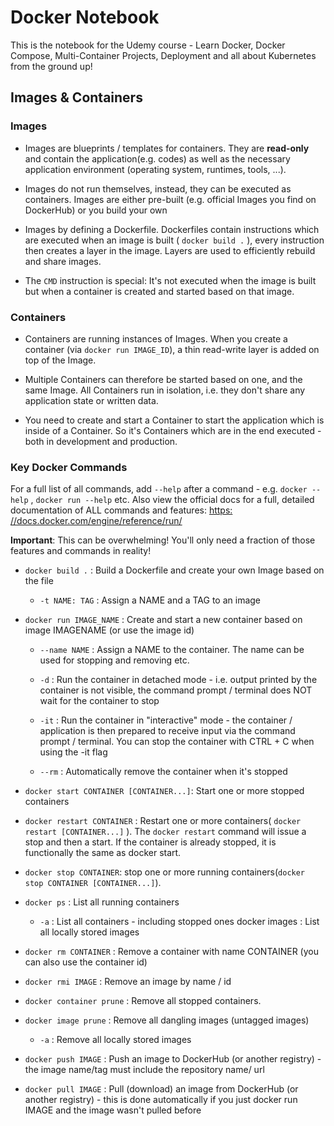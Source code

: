 # Docker Notebook

This is the notebook for the Udemy course - Learn Docker, Docker Compose, Multi-Container Projects, Deployment and all about Kubernetes from the ground up!

## Images & Containers

### Images

* Images are blueprints / templates for containers. They are **read-only** and contain the application(e.g. codes) as well as the necessary application environment (operating system, runtimes, tools, ...).

* Images do not run themselves, instead, they can be executed as containers.
Images are either pre-built (e.g. official Images you find on DockerHub) or you build your own

* Images by defining a Dockerfile. Dockerfiles contain instructions which are executed when an image is built ( `docker build .` ), every instruction then creates a layer in the image. Layers are used to efficiently rebuild and share images.
  
* The `CMD` instruction is special: It's not executed when the image is built but when a container is created and started based on that image.

### Containers

* Containers are running instances of Images. When you create a container (via `docker run IMAGE_ID`), a thin read-write layer is added on top of the Image.

* Multiple Containers can therefore be started based on one, and the same Image. All Containers run in isolation, i.e. they don't share any application state or written data.

* You need to create and start a Container to start the application which is inside of a Container. So it's Containers which are in the end executed - both in development and production.

### Key Docker Commands

For a full list of all commands, add `--help` after a command - e.g. `docker --help` , `docker run --help` etc.
Also view the official docs for a full, detailed documentation of ALL commands and features: [https: //docs.docker.com/engine/reference/run/](https://docs.docker.com/engine/reference/run/)

**Important**: This can be overwhelming! You'll only need a fraction of those features and commands in reality!

* `docker build .` : Build a Dockerfile and create your own Image based on the file
  + `-t NAME: TAG` : Assign a NAME and a TAG to an image

* `docker run IMAGE_NAME` : Create and start a new container based on image IMAGENAME (or use the image id)
  + `--name NAME` : Assign a NAME to the container. The name can be used for stopping and removing etc.
 
  + `-d` : Run the container in detached mode - i.e. output printed by the container is not visible, the command prompt / terminal does NOT wait for the container to stop
 
  + `-it` : Run the container in "interactive" mode - the container / application is then prepared to receive input via the command prompt / terminal. You can stop the container with CTRL + C when using the -it flag
 
  + `--rm` : Automatically remove the container when it's stopped

* `docker start CONTAINER [CONTAINER...]`: Start one or more stopped containers
  
* `docker restart CONTAINER` : Restart one or more containers( `docker restart [CONTAINER...]` ). The `docker restart` command will issue a stop and then a start. If the container is already stopped, it is functionally the same as docker start.

* `docker stop CONTAINER`: stop one or more running containers(`docker stop CONTAINER [CONTAINER...]`).

* `docker ps` : List all running containers
  + `-a` : List all containers - including stopped ones docker images : List all locally stored images

* `docker rm CONTAINER` : Remove a container with name CONTAINER (you can also use the container id)

* `docker rmi IMAGE` : Remove an image by name / id

* `docker container prune` : Remove all stopped containers.

* `docker image prune` : Remove all dangling images (untagged images)
  + `-a` : Remove all locally stored images

* `docker push IMAGE` : Push an image to DockerHub (or another registry) - the image name/tag must include the repository name/ url

* `docker pull IMAGE` : Pull (download) an image from DockerHub (or another registry) - this is done automatically if you just docker run IMAGE and the image wasn't pulled before

